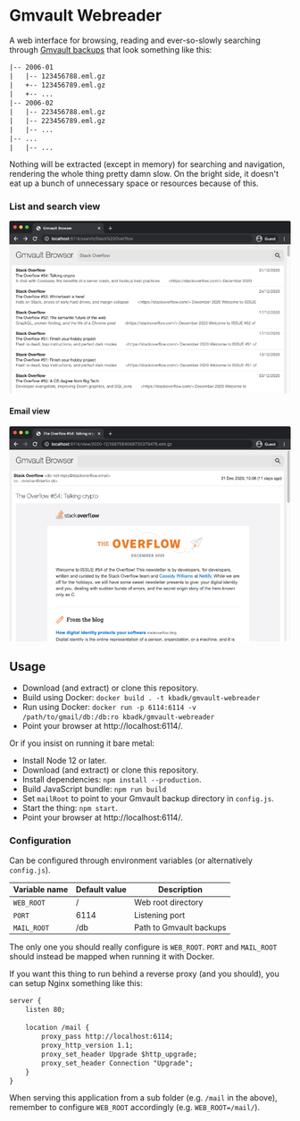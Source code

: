 # Gmvault Webreader

A web interface for browsing, reading and ever-so-slowly searching through [Gmvault backups](https://github.com/guillaumeaubert/gmvault-docker) that look something like this:

    |-- 2006-01
    |   |-- 123456788.eml.gz
    |   +-- 123456789.eml.gz
    |   +-- ...
    |-- 2006-02
    |   |-- 223456788.eml.gz
    |   |-- 223456789.eml.gz
    |   |-- ...
    |-- ...
    |   |-- ...

Nothing will be extracted (except in memory) for searching and navigation, rendering the whole thing pretty damn slow. On the bright side, it doesn't eat up a bunch of unnecessary space or resources because of this.

### List and search view
![Screenshot of search](screenshot-search.png "Screenshot of search")

#### Email view
![Screenshot of email](screenshot-email.png "Screenshot of email")

## Usage

- Download (and extract) or clone this repository.
- Build using Docker: `docker build . -t kbadk/gmvault-webreader`
- Run using Docker: `docker run -p 6114:6114 -v /path/to/gmail/db:/db:ro kbadk/gmvault-webreader`
- Point your browser at http://localhost:6114/.

Or if you insist on running it bare metal:

- Install Node 12 or later.
- Download (and extract) or clone this repository.
- Install dependencies: `npm install --production`.
- Build JavaScript bundle: `npm run build`
- Set `mailRoot` to point to your Gmvault backup directory in `config.js`.
- Start the thing: `npm start`.
- Point your browser at http://localhost:6114/.

### Configuration

Can be configured through environment variables (or alternatively `config.js`).

| Variable name | Default value | Description             |
| ------------- | ------------- | ----------------------- |
| `WEB_ROOT`    | /             | Web root directory      |
| `PORT`        | 6114          | Listening port          |
| `MAIL_ROOT`   | /db           | Path to Gmvault backups |

The only one you should really configure is `WEB_ROOT`. `PORT` and `MAIL_ROOT` should instead
be mapped when running it with Docker.

If you want this thing to run behind a reverse proxy (and you should), you can setup Nginx something like this:

    server {
    	listen 80;

    	location /mail {
    		proxy_pass http://localhost:6114;
    		proxy_http_version 1.1;
    		proxy_set_header Upgrade $http_upgrade;
    		proxy_set_header Connection "Upgrade";
    	}
    }

When serving this application from a sub folder (e.g. `/mail` in the above), remember to
configure `WEB_ROOT` accordingly (e.g. `WEB_ROOT=/mail/`).
